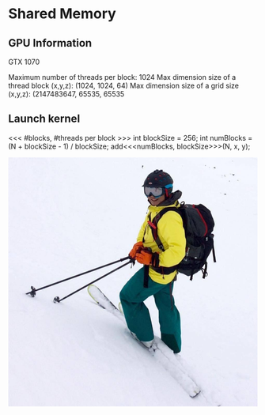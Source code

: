 # Shared Memory

## GPU Information
GTX 1070

Maximum number of threads per block: 1024
Max dimension size of a thread block (x,y,z): (1024, 1024, 64)
Max dimension size of a grid size    (x,y,z): (2147483647, 65535, 65535

## Launch kernel
  <<< #blocks, #threads per block >>>
  int blockSize = 256;
  int numBlocks = (N + blockSize - 1) / blockSize;
  add<<<numBlocks, blockSize>>>(N, x, y);

![alt text](highres_255807524.jpeg)

